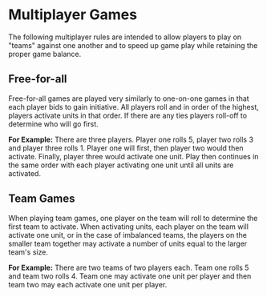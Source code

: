 # Multiplayer Games
The following multiplayer rules are intended to allow players to play on "teams" against one another and to speed up game play while retaining the proper game balance.

## Free-for-all
Free-for-all games are played very similarly to one-on-one games in that each player bids to gain initiative. All players roll and in order of the highest, players activate units in that order. If there are any ties players roll-off to determine who will go first.

__For Example:__ There are three players. Player one rolls 5, player two rolls 3 and player three rolls 1. Player one will first, then player two would then activate. Finally, player three would activate one unit. Play then continues in the same order with each player activating one unit until all units are activated.

## Team Games
When playing team games, one player on the team will roll to determine the first team to activate. When activating units, each player on the team will activate one unit, or in the case of imbalanced teams, the players on the smaller team together may activate a number of units equal to the larger team's size.

__For Example:__ There are two teams of two players each. Team one rolls 5 and team two rolls 4. Team one may activate one unit per player and then team two may each activate one unit per player.